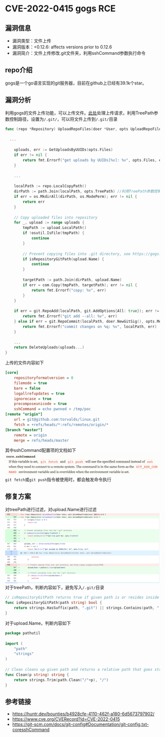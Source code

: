 # CVE-2022-0415 gogs RCE

## 漏洞信息

- 漏洞类型：文件上传
- 漏洞版本：<0.12.6: affects versions prior to 0.12.6
- 漏洞简介：文件上传修改.git文件夹，利用sshCommand参数执行命令

## repo介绍
gogs是一个go语言实现的git服务器，目前在github上已经有39.1k个star。

## 漏洞分析

利用gogs的文件上传功能，可以上传文件。[此处](https://github.com/gogs/gogs/blob/3e353717540950a1459b3da7f28cc50df4a52119/internal/db/repo_editor.go#L490-L495)处理上传请求，利用TreePath参数控制路径，设置为`/.git/`，可以将文件上传到`/.git/`目录

```go
func (repo *Repository) UploadRepoFiles(doer *User, opts UploadRepoFileOptions) (err error) {

  ...

	uploads, err := GetUploadsByUUIDs(opts.Files)
	if err != nil {
		return fmt.Errorf("get uploads by UUIDs[%v]: %v", opts.Files, err)
	}

	...

	localPath := repo.LocalCopyPath()
	dirPath := path.Join(localPath, opts.TreePath) //利用TreePath参数控制路径
	if err = os.MkdirAll(dirPath, os.ModePerm); err != nil {
		return err
	}

	// Copy uploaded files into repository
	for _, upload := range uploads {
		tmpPath := upload.LocalPath()
		if !osutil.IsFile(tmpPath) {
			continue
		}

		// Prevent copying files into .git directory, see https://gogs.io/gogs/issues/5558.
		if isRepositoryGitPath(upload.Name) {
			continue
		}

		targetPath := path.Join(dirPath, upload.Name)
		if err = com.Copy(tmpPath, targetPath); err != nil {
			return fmt.Errorf("copy: %v", err)
		}
	}

	if err = git.RepoAdd(localPath, git.AddOptions{All: true}); err != nil {
		return fmt.Errorf("git add --all: %v", err)
	} else if err = git.RepoCommit(localPath, doer.NewGitSig(), opts.Message); err != nil {
		return fmt.Errorf("commit changes on %q: %v", localPath, err)
	}

	...
	return DeleteUploads(uploads...)
}
```
上传的文件内容如下
```ini
[core]
    repositoryformatversion = 0
    filemode = true
    bare = false
    logallrefupdates = true
    ignorecase = true
    precomposeunicode = true
    sshCommand = echo pwnned > /tmp/poc
[remote "origin"]
    url = git@github.com:torvalds/linux.git
    fetch = +refs/heads/*:refs/remotes/origin/*
[branch "master"]
    remote = origin
    merge = refs/heads/master
```
其中sshCommand配置项的文档如下
![image](images/2.png)
`git fetch`或`git push`指令被使用时，都会触发命令执行

## 修复方案
对treePath进行过滤，对upload.Name进行过滤
![image](images/1.png)
对于treePath，判断内容如下，避免写入`/.git/`目录
```go
// isRepositoryGitPath returns true if given path is or resides inside ".git" path of the repository.
func isRepositoryGitPath(path string) bool {
	return strings.HasSuffix(path, ".git") || strings.Contains(path, ".git"+string(os.PathSeparator))
}
```
对于upload.Name，判断内容如下
```go
package pathutil

import (
	"path"
	"strings"
)

// Clean cleans up given path and returns a relative path that goes straight down.
func Clean(p string) string {
	return strings.Trim(path.Clean("/"+p), "/")
}
```
## 参考链接

- https://huntr.dev/bounties/b4928cfe-4110-462f-a180-6d5673797902/
- https://www.cve.org/CVERecord?id=CVE-2022-0415
- https://git-scm.com/docs/git-config#Documentation/git-config.txt-coresshCommand